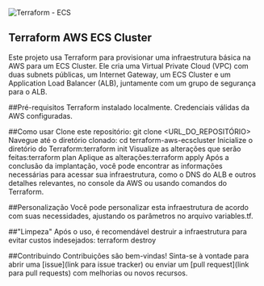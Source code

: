 ![Terraform - ECS](https://github.com/Lopeswaprojetos/terraform-aws---ecscluster/assets/161225187/6d9cb634-9e28-402a-9002-abe5bcdd0daa)


## Terraform AWS ECS Cluster

Este projeto usa Terraform para provisionar uma infraestrutura básica na AWS para um ECS Cluster. Ele cria uma Virtual Private Cloud (VPC) com duas subnets públicas, um Internet Gateway, um ECS Cluster e um Application Load Balancer (ALB), juntamente com um grupo de segurança para o ALB.

##Pré-requisitos
Terraform instalado localmente.
Credenciais válidas da AWS configuradas.

##Como usar
Clone este repositório: git clone <URL_DO_REPOSITÓRIO>
Navegue até o diretório clonado: cd terraform-aws-ecscluster
Inicialize o diretório do Terraform:terraform init
Visualize as alterações que serão feitas:terraform plan
Aplique as alterações:terraform apply
Após a conclusão da implantação, você pode encontrar as informações necessárias para acessar sua infraestrutura, como o DNS do ALB e outros detalhes relevantes, no console da AWS ou usando comandos do Terraform.

##Personalização
Você pode personalizar esta infraestrutura de acordo com suas necessidades, ajustando os parâmetros no arquivo variables.tf.

##"Limpeza"
Após o uso, é recomendável destruir a infraestrutura para evitar custos indesejados: terraform destroy

##Contribuindo
Contribuições são bem-vindas! Sinta-se à vontade para abrir uma [issue](link para issue tracker) ou enviar um [pull request](link para pull requests) com melhorias ou novos recursos.

